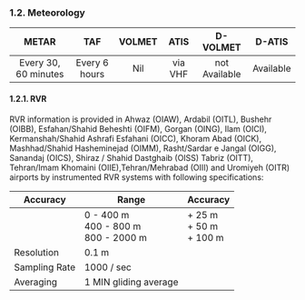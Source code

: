 ### 	1.2. Meteorology

|        METAR         |      TAF      | VOLMET |  ATIS   |   D-VOLMET    |  D-ATIS   |
| :------------------: | :-----------: | :----: | :-----: | :-----------: | :-------: |
| Every 30, 60 minutes | Every 6 hours |  Nil   | via VHF | not Available | Available |

#### 1.2.1. RVR

RVR information is provided in Ahwaz (OIAW), Ardabil (OITL), Bushehr (OIBB), Esfahan/Shahid Beheshti (OIFM), Gorgan (OING), Ilam (OICI), Kermanshah/Shahid Ashrafi Esfahani (OICC), Khoram Abad (OICK), Mashhad/Shahid Hasheminejad (OIMM), Rasht/Sardar e Jangal (OIGG), Sanandaj (OICS), Shiraz / Shahid Dastghaib (OISS) Tabriz (OITT), Tehran/Imam Khomaini (OIIE),Tehran/Mehrabad (OIII) and Uromiyeh (OITR) airports by instrumented RVR systems with following specifications:

| Accuracy      | Range                                        | Accuracy                           |
| ------------- | -------------------------------------------- | ---------------------------------- |
|               | 0 - 400 m<br />400 - 800 m<br />800 - 2000 m | \+ 25 m <br />+ 50 m <br />+ 100 m |
| Resolution    | 0.1 m                                        |                                    |
| Sampling Rate | 1000 / sec                                   |                                    |
| Averaging     | 1 MIN gliding average                        |                                    |

